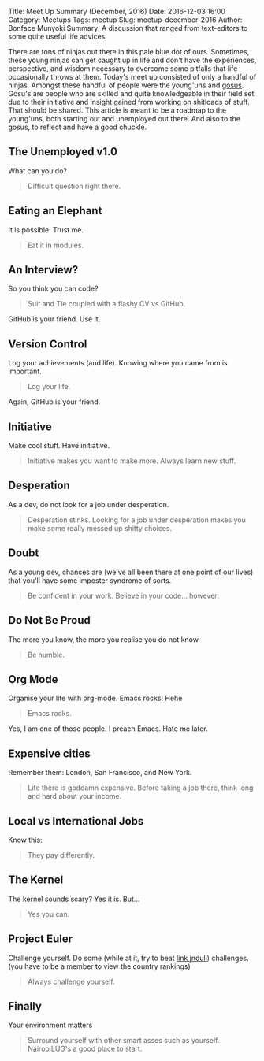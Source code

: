 Title: Meet Up Summary (December, 2016)
Date: 2016-12-03 16:00
Category: Meetups
Tags: meetup
Slug: meetup-december-2016
Author: Bonface Munyoki
Summary: A discussion that ranged from text-editors to some quite useful life advices.

There are tons of ninjas out there in this pale blue dot of ours. Sometimes, these young ninjas can get caught up in life and don't have the experiences, perspective, and wisdom necessary to overcome some pitfalls that life occasionally throws at them. Today's meet up consisted of only a handful of ninjas. Amongst these handful of people were the young'uns and [gosus](https://en.wikipedia.org/wiki/Gosu). Gosu's are people who are skilled and quite knowledgeable in their field set due to their initiative and insight gained from working on shitloads of stuff. That should be shared. This article is meant to be a roadmap to the young'uns, both starting out and unemployed out there. And also to the gosus, to reflect and have a good chuckle.

## The Unemployed v1.0

What can you do?

> Difficult question right there.

## Eating an Elephant

It is possible. Trust me.

> Eat it in modules.

## An Interview?

So you think you can code?

> Suit and Tie coupled with a flashy CV vs GitHub.

GitHub is your friend. Use it.

## Version Control

Log your achievements (and life). Knowing where you came from is important.

> Log your life.

Again, GitHub is your friend.

## Initiative

Make cool stuff. Have initiative.

> Initiative makes you want to make more. Always learn new stuff.

## Desperation

As a dev, do not look for a job under desperation.

> Desperation stinks. Looking for a job under desperation makes you make some really messed up shitty choices.

## Doubt

As a young dev, chances are (we've all been there at one point of our lives) that you'll have some imposter syndrome of sorts.

> Be confident in your work. Believe in your code... however:

## Do Not Be Proud

The more you know, the more you realise you do not know.

> Be humble.

## Org Mode

Organise your life with org-mode. Emacs rocks! Hehe

> Emacs rocks.

Yes, I am one of those people. I preach Emacs. Hate me later.

## Expensive cities

Remember them: London, San Francisco, and New York.

> Life there is goddamn expensive. Before taking a job there, think long and hard about your income.

## Local vs International Jobs

Know this:

> They pay differently.

## The Kernel

The kernel sounds scary? Yes it is. But...

> Yes you can.

## Project Euler

Challenge yourself. Do some (while at it, try to beat [link jnduli](https://projecteuler.net/)) challenges. (you have to be a member to view the country rankings)

> Always challenge yourself.

## Finally

Your environment matters

> Surround yourself with other smart asses such as yourself. NairobiLUG's a good place to start.
